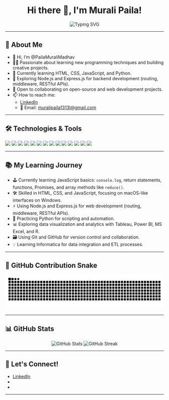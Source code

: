 <h1 align="center">Hi there 👋, I'm Murali Paila!</h1>

<p align="center">
  <img src="https://readme-typing-svg.demolab.com?font=Fira+Code&weight=700&size=24&pause=1000&color=36BCF7&center=true&vCenter=true&width=435&lines=Welcome+to+my+GitHub+profile!" alt="Typing SVG" />
</p>

---

## 👀 About Me

- 👋 Hi, I’m @PailaMuraliMadhav  
- 👨‍💻 Passionate about learning new programming techniques and building creative projects.  
- 🌱 Currently learning HTML, CSS, JavaScript, and Python.  
- 🔭 Exploring Node.js and Express.js for backend development (routing, middleware, RESTful APIs).  
- 💞️ Open to collaborating on open-source and web development projects.  
- 📫 How to reach me:  
  - [LinkedIn](https://www.linkedin.com/in/pailamuralimadhav/)  
  - 📧 Email: muralipaila1313l@gmail.com  

---

## 🛠️ Technologies & Tools

<p>
  <img src="https://img.shields.io/badge/C++-00599C?style=flat-square&logo=c%2B%2B&logoColor=white"/>
  <img src="https://img.shields.io/badge/HTML5-E34F26?style=flat-square&logo=html5&logoColor=white"/>
  <img src="https://img.shields.io/badge/CSS3-1572B6?style=flat-square&logo=css3&logoColor=white"/>
  <img src="https://img.shields.io/badge/JavaScript-F7DF1E?style=flat-square&logo=javascript&logoColor=black"/>
  <img src="https://img.shields.io/badge/Python-3776AB?style=flat-square&logo=python&logoColor=white"/>
  <img src="https://img.shields.io/badge/Node.js-339933?style=flat-square&logo=node.js&logoColor=white"/>
  <img src="https://img.shields.io/badge/Express.js-000000?style=flat-square&logo=express&logoColor=white"/>
  <img src="https://img.shields.io/badge/MongoDB-47A248?style=flat-square&logo=mongodb&logoColor=white"/>
  <img src="https://img.shields.io/badge/GitHub-181717?style=flat-square&logo=github&logoColor=white"/>
  <img src="https://img.shields.io/badge/Tableau-E97627?style=flat-square&logo=tableau&logoColor=white"/>
  <img src="https://img.shields.io/badge/Microsoft%20Excel-217346?style=flat-square&logo=microsoft-excel&logoColor=white"/>
  <img src="https://img.shields.io/badge/Power%20BI-F2C811?style=flat-square&logo=powerbi&logoColor=black"/>
  <img src="https://img.shields.io/badge/R-276DC3?style=flat-square&logo=r&logoColor=white"/>
  <img src="https://img.shields.io/badge/Informatica-FF4A00?style=flat-square&logoColor=white"/>
</p>

---

## 📚 My Learning Journey

- 🕹️ Currently learning JavaScript basics: `console.log`, return statements, functions, Promises, and array methods like `reduce()`.  
- 🛠️ Skilled in HTML, CSS, and JavaScript, focusing on macOS-like interfaces on Windows.  
- ⚡ Using Node.js and Express.js for web development (routing, middleware, RESTful APIs).  
- 🐍 Practicing Python for scripting and automation.  
- 📊 Exploring data visualization and analytics with Tableau, Power BI, MS Excel, and R.  
- 🗃️ Using Git and GitHub for version control and collaboration.  
- 💡 Learning Informatica for data integration and ETL processes.  

---

## 🐍 GitHub Contribution Snake

<picture>
  <source media="(prefers-color-scheme: dark)" srcset="https://raw.githubusercontent.com/PailaMuraliMadhav/PailaMuraliMadhav/output/github-contribution-grid-snake-dark.svg" />
  <source media="(prefers-color-scheme: light)" srcset="https://raw.githubusercontent.com/PailaMuraliMadhav/PailaMuraliMadhav/output/github-contribution-grid-snake.svg" />
  <img alt="github contribution grid snake animation" src="https://raw.githubusercontent.com/PailaMuraliMadhav/PailaMuraliMadhav/output/github-contribution-grid-snake.svg" />
</picture>

---

## 📊 GitHub Stats

<p align="center">
  <img src="https://github-readme-stats.vercel.app/api?username=PailaMuraliMadhav&show_icons=true&theme=radical" alt="GitHub Stats"/>
  <img src="https://github-readme-streak-stats.herokuapp.com/?user=PailaMuraliMadhav&theme=radical" alt="GitHub Streak"/>
</p>

---

## 🌟 Let's Connect!

- [LinkedIn](https://www.linkedin.com/in/pailamuralimadhav/)
- <!-- Add your Twitter link -->
- <!-- Add your portfolio link or remove this line -->

---

<!---
PailaMuraliMadhav/PailaMuraliMadhav is a ✨ special ✨ repository because its `README.md` (this file) appears on your GitHub profile.
You can click the Preview link to take a look at your changes.
--->
